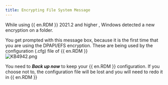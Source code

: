 ```yaml
---
title: Encrypting File System Message
---
```

While using {{ en.RDM }} 2021.2 and higher , Windows detected a new encryption on a folder.  

You get prompted with this message box, because it is the first time that you are using the DPAPI/EFS encryption. These are being used by the configuration (.cfg) file of {{ en.RDM }}  
![KB4942.png](/img/en/kb/KB4942.png)  

You need to ***Back up now*** to keep your {{ en.RDM }} configuration. If you choose not to, the configuration file will be lost and you will need to redo it in {{ en.RDM }}
